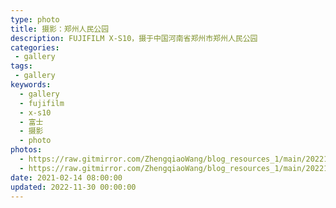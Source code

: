 ```yaml
---
type: photo
title: 摄影：郑州人民公园
description: FUJIFILM X-S10，摄于中国河南省郑州市郑州人民公园
categories:
 - gallery
tags:
 - gallery
keywords:
  - gallery
  - fujifilm
  - x-s10
  - 富士
  - 摄影
  - photo
photos:
  - https://raw.gitmirror.com/ZhengqiaoWang/blog_resources_1/main/202211301417333.JPG
  - https://raw.gitmirror.com/ZhengqiaoWang/blog_resources_1/main/202211301417334.JPG
date: 2021-02-14 08:00:00
updated: 2022-11-30 00:00:00
---
```

